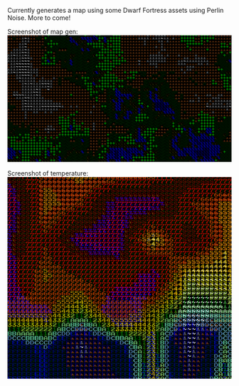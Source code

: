 Currently generates a map using some Dwarf Fortress assets using Perlin Noise. More to come!

Screenshot of map gen:
![Screenshot of the application](https://github.com/ryanodell/MGDFClone/blob/main/PerlinNoiseExample1.png)

Screenshot of temperature:
![Screenshot of the application](https://github.com/ryanodell/MGDFClone/blob/main/PerlinNoiseExample2.png)
